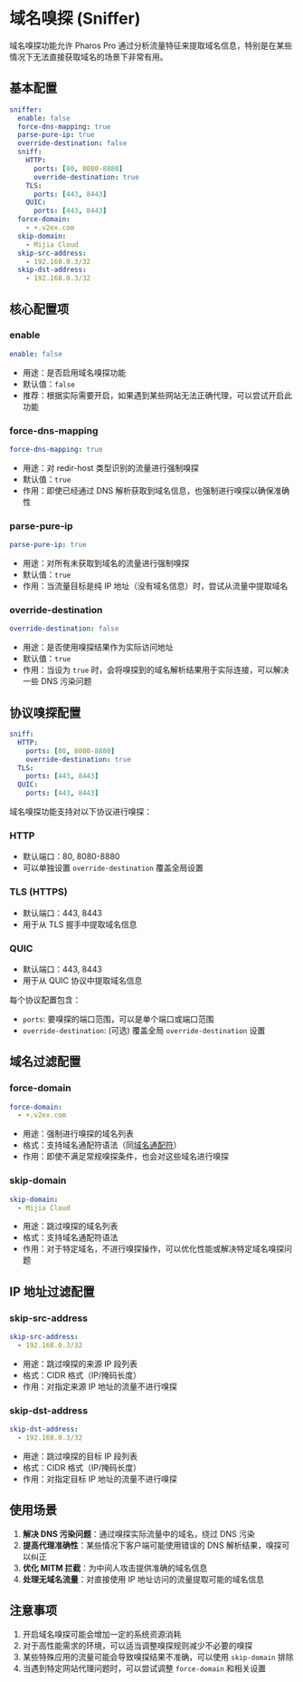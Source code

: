 # 域名嗅探 (Sniffer)

域名嗅探功能允许 Pharos Pro 通过分析流量特征来提取域名信息，特别是在某些情况下无法直接获取域名的场景下非常有用。

## 基本配置

```yaml
sniffer:
  enable: false
  force-dns-mapping: true
  parse-pure-ip: true
  override-destination: false
  sniff:
    HTTP:
      ports: [80, 8080-8880]
      override-destination: true
    TLS:
      ports: [443, 8443]
    QUIC:
      ports: [443, 8443]
  force-domain:
    - +.v2ex.com
  skip-domain:
    - Mijia Cloud
  skip-src-address:
    - 192.168.0.3/32
  skip-dst-address:
    - 192.168.0.3/32
```

## 核心配置项

### enable

```yaml
enable: false
```

- 用途：是否启用域名嗅探功能
- 默认值：`false`
- 推荐：根据实际需要开启，如果遇到某些网站无法正确代理，可以尝试开启此功能

### force-dns-mapping

```yaml
force-dns-mapping: true
```

- 用途：对 redir-host 类型识别的流量进行强制嗅探
- 默认值：`true`
- 作用：即使已经通过 DNS 解析获取到域名信息，也强制进行嗅探以确保准确性

### parse-pure-ip

```yaml
parse-pure-ip: true
```

- 用途：对所有未获取到域名的流量进行强制嗅探
- 默认值：`true`
- 作用：当流量目标是纯 IP 地址（没有域名信息）时，尝试从流量中提取域名

### override-destination

```yaml
override-destination: false
```

- 用途：是否使用嗅探结果作为实际访问地址
- 默认值：`true`
- 作用：当设为 `true` 时，会将嗅探到的域名解析结果用于实际连接，可以解决一些 DNS 污染问题

## 协议嗅探配置

```yaml
sniff:
  HTTP:
    ports: [80, 8080-8880]
    override-destination: true
  TLS:
    ports: [443, 8443]
  QUIC:
    ports: [443, 8443]
```

域名嗅探功能支持对以下协议进行嗅探：

### HTTP

- 默认端口：80, 8080-8880
- 可以单独设置 `override-destination` 覆盖全局设置

### TLS (HTTPS)

- 默认端口：443, 8443
- 用于从 TLS 握手中提取域名信息

### QUIC

- 默认端口：443, 8443
- 用于从 QUIC 协议中提取域名信息

每个协议配置包含：
- `ports`: 要嗅探的端口范围，可以是单个端口或端口范围
- `override-destination`: (可选) 覆盖全局 `override-destination` 设置

## 域名过滤配置

### force-domain

```yaml
force-domain:
  - +.v2ex.com
```

- 用途：强制进行嗅探的域名列表
- 格式：支持域名通配符语法（同[域名通配符](/config/syntax/wildcards)）
- 作用：即使不满足常规嗅探条件，也会对这些域名进行嗅探

### skip-domain

```yaml
skip-domain:
  - Mijia Cloud
```

- 用途：跳过嗅探的域名列表
- 格式：支持域名通配符语法
- 作用：对于特定域名，不进行嗅探操作，可以优化性能或解决特定域名嗅探问题

## IP 地址过滤配置

### skip-src-address

```yaml
skip-src-address:
  - 192.168.0.3/32
```

- 用途：跳过嗅探的来源 IP 段列表
- 格式：CIDR 格式（IP/掩码长度）
- 作用：对指定来源 IP 地址的流量不进行嗅探

### skip-dst-address

```yaml
skip-dst-address:
  - 192.168.0.3/32
```

- 用途：跳过嗅探的目标 IP 段列表
- 格式：CIDR 格式（IP/掩码长度）
- 作用：对指定目标 IP 地址的流量不进行嗅探

## 使用场景

1. **解决 DNS 污染问题**：通过嗅探实际流量中的域名，绕过 DNS 污染
2. **提高代理准确性**：某些情况下客户端可能使用错误的 DNS 解析结果，嗅探可以纠正
3. **优化 MITM 拦截**：为中间人攻击提供准确的域名信息
4. **处理无域名流量**：对直接使用 IP 地址访问的流量提取可能的域名信息

## 注意事项

1. 开启域名嗅探可能会增加一定的系统资源消耗
2. 对于高性能需求的环境，可以适当调整嗅探规则减少不必要的嗅探
3. 某些特殊应用的流量可能会导致嗅探结果不准确，可以使用 `skip-domain` 排除
4. 当遇到特定网站代理问题时，可以尝试调整 `force-domain` 和相关设置
